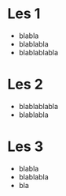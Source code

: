 # Les 1

- blabla
- blablabla
- blablablabla

# Les 2

- blablablabla
- blablabla

# Les 3

- blabla
- blablabla
- bla

